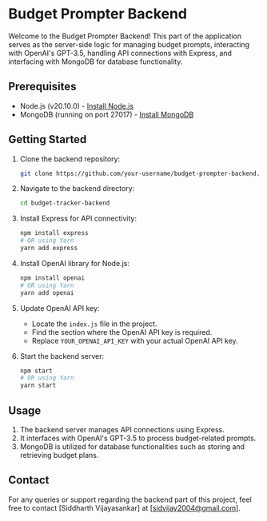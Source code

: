# Budget Prompter Backend

Welcome to the Budget Prompter Backend! This part of the application serves as the server-side logic for managing budget prompts, interacting with OpenAI's GPT-3.5, handling API connections with Express, and interfacing with MongoDB for database functionality.

## Prerequisites

- Node.js (v20.10.0) - [Install Node.js](https://nodejs.org/)
- MongoDB (running on port 27017) - [Install MongoDB](https://docs.mongodb.com/manual/installation/)

## Getting Started

1. Clone the backend repository:

    ```bash
    git clone https://github.com/your-username/budget-prompter-backend.git
    ```

2. Navigate to the backend directory:

    ```bash
    cd budget-tracker-backend
    ```

3. Install Express for API connectivity:

    ```bash
    npm install express
    # OR using Yarn
    yarn add express
    ```

4. Install OpenAI library for Node.js:

    ```bash
    npm install openai
    # OR using Yarn
    yarn add openai
    ```

5. Update OpenAI API key:

   - Locate the `index.js` file in the project.
   - Find the section where the OpenAI API key is required.
   - Replace `YOUR_OPENAI_API_KEY` with your actual OpenAI API key.

6. Start the backend server:

    ```bash
    npm start
    # OR using Yarn
    yarn start
    ```

## Usage

1. The backend server manages API connections using Express.
2. It interfaces with OpenAI's GPT-3.5 to process budget-related prompts.
3. MongoDB is utilized for database functionalities such as storing and retrieving budget plans.


## Contact

For any queries or support regarding the backend part of this project, feel free to contact [Siddharth Vijayasankar] at [sidvijay2004@gmail.com].
